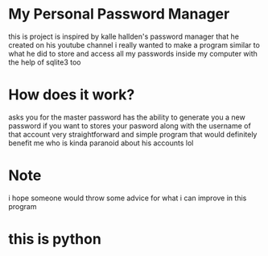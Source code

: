 # My Personal Password Manager

this is project is inspired by kalle hallden's password manager that he created on his
youtube channel
i really wanted to make a program similar to what he did to store and access all my passwords inside my computer with the help of sqlite3 too  

# How does it work?

asks you for the master password
has the ability to generate you a new password if you want to
stores your pasword along with the username of that account
very straightforward and simple program that would definitely benefit me
who is kinda paranoid about his accounts lol


# Note
i hope someone would throw some advice for what i can improve in this program


# this is python